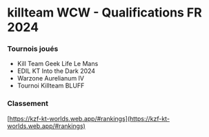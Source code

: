 # killteam WCW - Qualifications FR 2024

### Tournois joués

- Kill Team Geek Life Le Mans
- EDIL KT Into the Dark 2024
- Warzone Aurelianum IV
- Tournoi Killteam BLUFF


### Classement

[https://kzf-kt-worlds.web.app/#rankings](https://kzf-kt-worlds.web.app/#rankings)

